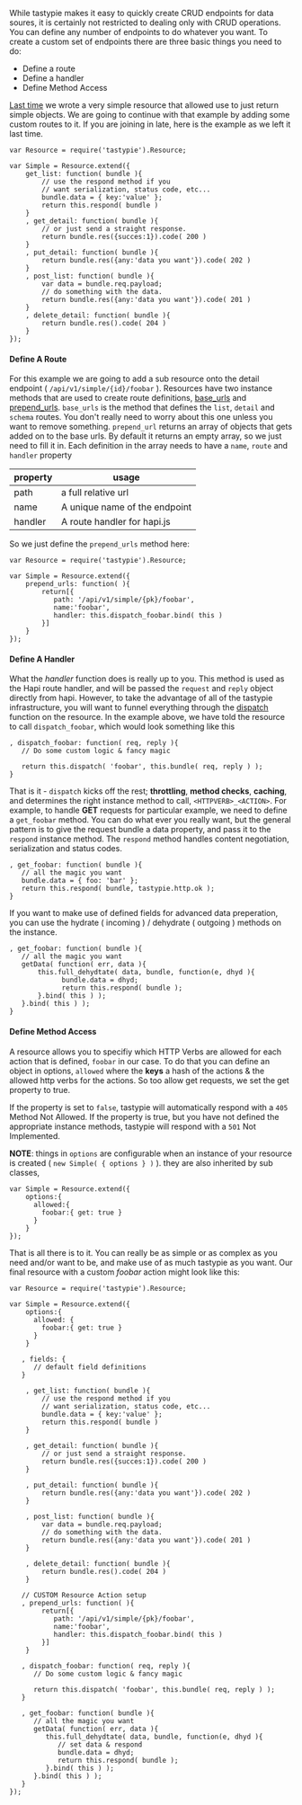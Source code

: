 While tastypie makes it easy to quickly create CRUD endpoints for data soures, it is certainly not restricted to dealing only with CRUD operations. You can define any number of endpoints to do whatever you want. To create a custom set of endpoints there are three basic things you need to do:


* Define a route
* Define a handler
* Define Method Access

[Last time](/2015/06/25/custom-api-resources-with-node-tastypie) we wrote a very simple resource that allowed use to just return simple objects. We are going to continue with that example by adding some custom routes to it. If you are joining in late, here is the example as we left it last time.

```
var Resource = require('tastypie').Resource; 
 
var Simple = Resource.extend({  
    get_list: function( bundle ){ 
        // use the respond method if you 
        // want serialization, status code, etc... 
        bundle.data = { key:'value' }; 
        return this.respond( bundle ) 
    } 
    , get_detail: function( bundle ){ 
        // or just send a straight response. 
        return bundle.res({succes:1}).code( 200 ) 
    } 
    , put_detail: function( bundle ){ 
        return bundle.res({any:'data you want'}).code( 202 ) 
    } 
    , post_list: function( bundle ){ 
        var data = bundle.req.payload; 
        // do something with the data. 
        return bundle.res({any:'data you want'}).code( 201 ) 
    } 
    , delete_detail: function( bundle ){ 
        return bundle.res().code( 204 ) 
    } 
});
```

#### Define A Route

For this example we are going to add a sub resource onto the detail endpoint ( `/api/v1/simple/{id}/foobar` ). Resources have two instance methods that are used to create route definitions, [base\_urls](https://github.com/esatterwhite/node-tastypie/blob/v0.4.4/lib/resource/index.js#L242) and [prepend\_urls](https://github.com/esatterwhite/node-tastypie/blob/v0.4.4/lib/resource/index.js#L715). `base_urls` is the method that defines the `list`, `detail` and `schema` routes. You don't really need to worry about this one unless you want to remove something. `prepend_url` returns an array of objects that gets added on to the base urls. By default it returns an empty array, so we just need to fill it in. Each definition in the array needs to have a `name`, `route` and `handler` property

<table class="striped hoverable">
  <thead>
     <th>property</th><th>usage</th>
  </thead>
  <tbody>
     <tr>
        <td>path</td>
        <td>a full relative url</td>
     </tr>
     <tr>
        <td>name</td>
        <td>A unique name of the endpoint</td>
     </tr>
     <tr>
        <td>handler</td>
        <td>A route handler for hapi.js</td>
     </tr>
  </tbody>
</table>

So we just define the `prepend_urls` method here:

```
var Resource = require('tastypie').Resource; 
 
var Simple = Resource.extend({
    prepend_urls: function( ){
        return[{
           path: '/api/v1/simple/{pk}/foobar',
           name:'foobar',
           handler: this.dispatch_foobar.bind( this )
        }]
    }
});
```

#### Define A Handler

What the *handler* function does is really up to you. This method is used as the Hapi route handler, and will be passed the `request` and `reply` object directly from hapi. However, to take the advantage of all of the tastypie infrastructure, you will want to funnel everything through the [dispatch](https://github.com/esatterwhite/node-tastypie/blob/v0.4.4/lib/resource/index.js#L280) function on the resource. In the example above, we have told the resource to call `dispatch_foobar`, which would look something like this

```
, dispatch_foobar: function( req, reply ){
   // Do some custom logic & fancy magic

   return this.dispatch( 'foobar', this.bundle( req, reply ) );
}
```

That is it -  `dispatch` kicks off the rest; **throttling**, **method checks**, **caching**, and determines the right instance method to call, `<HTTPVERB>_<ACTION>`. For example, to handle **GET** requests for particular example, we need to define a `get_foobar` method. You can do what ever you really want, but the general pattern is to give the request bundle a data property, and pass it to the `respond` instance method. The `respond` method handles content negotiation, serialization and status codes.

```
, get_foobar: function( bundle ){
   // all the magic you want
   bundle.data = { foo: 'bar' };
   return this.respond( bundle, tastypie.http.ok );
}
```  

If you want to make use of defined fields for advanced data preperation, you can use the hydrate ( incoming ) / dehydrate ( outgoing ) methods on the instance. 

```
, get_foobar: function( bundle ){
   // all the magic you want
   getData( function( err, data ){
       this.full_dehydtate( data, bundle, function(e, dhyd ){
             bundle.data = dhyd;
             return this.respond( bundle );
       }.bind( this ) );
   }.bind( this ) );
}
```  

#### Define Method Access

A resource allows you to specifiy which HTTP Verbs are allowed for each action that is defined, `foobar` in our case. To do that you can define an object in options, `allowed` where the **keys** a hash of the actions & the allowed http verbs for the actions. So too allow get requests, we set the get property to true.

If the property is set to `false`, tastypie will automatically respond with a `405` Method Not Allowed. If the property is true, but you have not defined the appropriate instance methods, tastypie will respond with a `501` Not Implemented.

**NOTE**: things in `options` are configurable when an instance of your resource is created ( `new Simple( { options } )` ). they are also inherited by sub classes, 

```
var Simple = Resource.extend({
    options:{
      allowed:{ 
        foobar:{ get: true }
      }
    }
});
```

That is all there is to it. You can really be as simple or as complex as you need and/or want to be, and make use of as much tastypie as you want. Our final resource with a custom *foobar* action might look like this:

```
var Resource = require('tastypie').Resource; 
 
var Simple = Resource.extend({
    options:{
      allowed: {
        foobar:{ get: true }
      }
    }

   , fields: {
      // default field definitions
   }

    , get_list: function( bundle ){ 
        // use the respond method if you 
        // want serialization, status code, etc... 
        bundle.data = { key:'value' }; 
        return this.respond( bundle ) 
    } 

    , get_detail: function( bundle ){ 
        // or just send a straight response. 
        return bundle.res({succes:1}).code( 200 ) 
    } 

    , put_detail: function( bundle ){ 
        return bundle.res({any:'data you want'}).code( 202 ) 
    } 

    , post_list: function( bundle ){ 
        var data = bundle.req.payload; 
        // do something with the data. 
        return bundle.res({any:'data you want'}).code( 201 ) 
    } 

    , delete_detail: function( bundle ){ 
        return bundle.res().code( 204 ) 
    }

   // CUSTOM Resource Action setup
   , prepend_urls: function( ){
        return[{
           path: '/api/v1/simple/{pk}/foobar',
           name:'foobar',
           handler: this.dispatch_foobar.bind( this )
        }]
    }

   , dispatch_foobar: function( req, reply ){
      // Do some custom logic & fancy magic

      return this.dispatch( 'foobar', this.bundle( req, reply ) );
   }

   , get_foobar: function( bundle ){
      // all the magic you want
      getData( function( err, data ){
         this.full_dehydtate( data, bundle, function(e, dhyd ){
            // set data & respond
            bundle.data = dhyd;
            return this.respond( bundle );
         }.bind( this ) );
      }.bind( this ) );
   }
});
```
